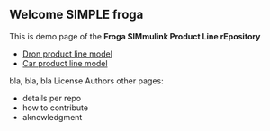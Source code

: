 ## Welcome SIMPLE froga

This is demo page of the **Froga SIMmulink Product Line rEpository**
- [Dron product line model](https://github.com/mufroga/dron)
- [Car product line  model](https://github.com/mufroga/car)

bla, bla, bla
License
Authors
other pages:
- details per repo
- how to contribute
- aknowledgment
